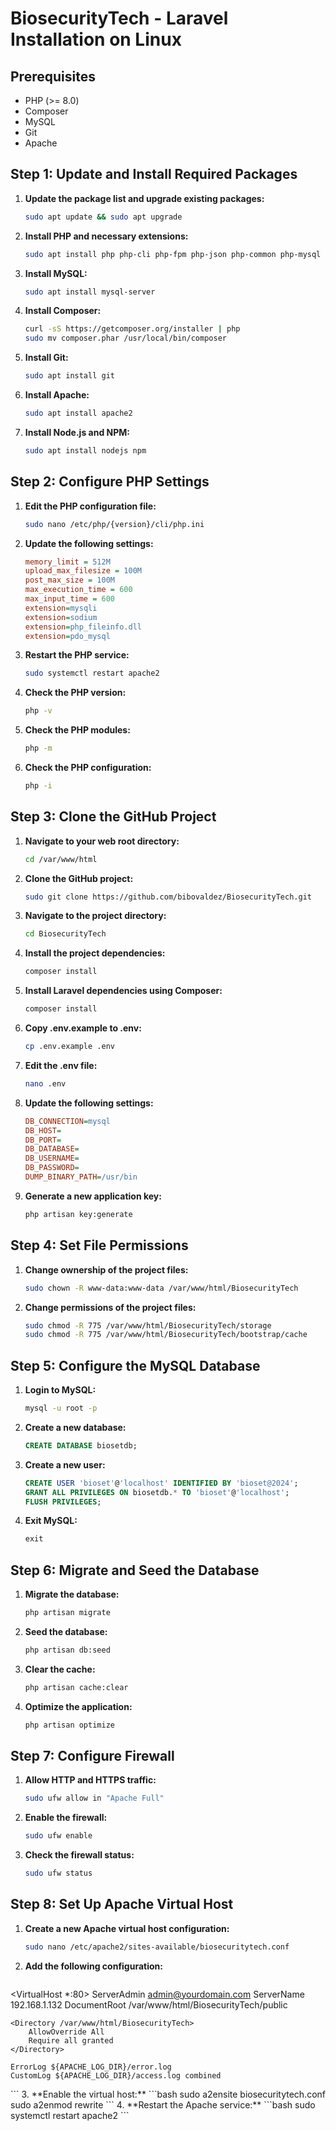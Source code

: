 # BiosecurityTech - Laravel Installation on Linux

## Prerequisites
- PHP (>= 8.0)
- Composer
- MySQL
- Git
- Apache

## Step 1: Update and Install Required Packages

1. **Update the package list and upgrade existing packages:**
   ```bash
   sudo apt update && sudo apt upgrade
    ```
2. **Install PHP and necessary extensions:**
    ```bash
    sudo apt install php php-cli php-fpm php-json php-common php-mysql php-zip php-gd php-mbstring php-curl php-xml php-pear php-bcmath unzip curl
     ```
3. **Install MySQL:**
    ```bash
    sudo apt install mysql-server
    ```
4. **Install Composer:**
    ```bash
    curl -sS https://getcomposer.org/installer | php
    sudo mv composer.phar /usr/local/bin/composer
    ```
5. **Install Git:**
    ```bash
    sudo apt install git
    ```
6. **Install Apache:**
    ```bash
    sudo apt install apache2
    ```
7. **Install Node.js and NPM:**
    ```bash
    sudo apt install nodejs npm
    ```

## Step 2: Configure PHP Settings

1. **Edit the PHP configuration file:**
    ```bash
    sudo nano /etc/php/{version}/cli/php.ini
    ```
2. **Update the following settings:**
    ```ini
    memory_limit = 512M
    upload_max_filesize = 100M
    post_max_size = 100M
    max_execution_time = 600
    max_input_time = 600
    extension=mysqli
    extension=sodium
    extension=php_fileinfo.dll
    extension=pdo_mysql
    ```
3. **Restart the PHP service:**
    ```bash
    sudo systemctl restart apache2
    ```
4. **Check the PHP version:**
    ```bash
    php -v
    ```
5. **Check the PHP modules:**
    ```bash
    php -m
    ```
6. **Check the PHP configuration:**
    ```bash
    php -i
    ```

## Step 3: Clone the GitHub Project

1. **Navigate to your web root directory:**
    ```bash
    cd /var/www/html
    ```
2. **Clone the GitHub project:**
    ```bash
    sudo git clone https://github.com/bibovaldez/BiosecurityTech.git
    ```
3. **Navigate to the project directory:**
    ```bash
    cd BiosecurityTech
    ```
4. **Install the project dependencies:**
    ```bash
    composer install
    ```
5. **Install Laravel dependencies using Composer:**
    ```bash
    composer install
    ```
6. **Copy .env.example to .env:**
    ```bash
    cp .env.example .env
    ```
7. **Edit the .env file:**
    ```bash
    nano .env
    ```
8. **Update the following settings:**
    ```ini
    DB_CONNECTION=mysql
    DB_HOST=
    DB_PORT=
    DB_DATABASE=
    DB_USERNAME=
    DB_PASSWORD=
    DUMP_BINARY_PATH=/usr/bin
    ```
9. **Generate a new application key:**
    ```bash
    php artisan key:generate
    ```

## Step 4: Set File Permissions

1. **Change ownership of the project files:**
    ```bash
    sudo chown -R www-data:www-data /var/www/html/BiosecurityTech
    ```
2. **Change permissions of the project files:**
    ```bash
    sudo chmod -R 775 /var/www/html/BiosecurityTech/storage
    sudo chmod -R 775 /var/www/html/BiosecurityTech/bootstrap/cache
    ```

## Step 5: Configure the MySQL Database

1. **Login to MySQL:**
    ```bash
    mysql -u root -p
    ```
2. **Create a new database:**
    ```sql
    CREATE DATABASE biosetdb;
    ```
3. **Create a new user:**
    ```sql
    CREATE USER 'bioset'@'localhost' IDENTIFIED BY 'bioset@2024';
    GRANT ALL PRIVILEGES ON biosetdb.* TO 'bioset'@'localhost';
    FLUSH PRIVILEGES;
    ```
4. **Exit MySQL:**
    ```sql
    exit
    ```

## Step 6: Migrate and Seed the Database

1. **Migrate the database:**
    ```bash
    php artisan migrate
    ```
2. **Seed the database:**
    ```bash
    php artisan db:seed
    ```
3. **Clear the cache:**
    ```bash
    php artisan cache:clear
    ```
4. **Optimize the application:**
    ```bash
    php artisan optimize
    ```

## Step 7: Configure Firewall

1. **Allow HTTP and HTTPS traffic:**
    ```bash
    sudo ufw allow in "Apache Full"
    ```
2. **Enable the firewall:**
    ```bash
    sudo ufw enable
    ```
3. **Check the firewall status:**
    ```bash
    sudo ufw status
    ```

## Step 8: Set Up Apache Virtual Host

1. **Create a new Apache virtual host configuration:**
    ```bash
    sudo nano /etc/apache2/sites-available/biosecuritytech.conf
    ```
2. **Add the following configuration:**
    ```apache
<VirtualHost *:80>
    ServerAdmin admin@yourdomain.com
    ServerName 192.168.1.132
    DocumentRoot /var/www/html/BiosecurityTech/public

    <Directory /var/www/html/BiosecurityTech>
        AllowOverride All
        Require all granted
    </Directory>

    ErrorLog ${APACHE_LOG_DIR}/error.log
    CustomLog ${APACHE_LOG_DIR}/access.log combined
</VirtualHost>
    ```
3. **Enable the virtual host:**
    ```bash
    sudo a2ensite biosecuritytech.conf
    sudo a2enmod rewrite
    ```
4. **Restart the Apache service:**
    ```bash
    sudo systemctl restart apache2
    ```


